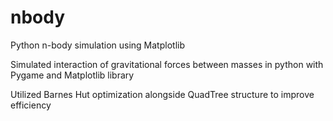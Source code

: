 # nbody
Python n-body simulation using Matplotlib

Simulated interaction of gravitational forces between masses in python with Pygame and Matplotlib library

Utilized Barnes Hut optimization alongside QuadTree structure to improve efficiency
